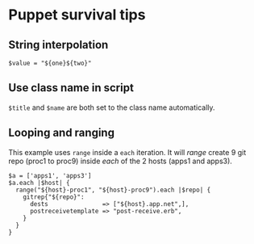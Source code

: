 # Puppet survival tips

## String interpolation

`$value = "${one}${two}"`

## Use class name in script

`$title` and `$name` are both set to the class name automatically.

## Looping and ranging

This example uses `range` inside a `each` iteration. It will *range* create 9 git repo (proc1 to proc9) inside *each* of the 2 hosts (apps1 and apps3).

```puppet
$a = ['apps1', 'apps3']
$a.each |$host| {
  range("${host}-proc1", "${host}-proc9").each |$repo| {
    gitrep{"${repo}":
      dests               => ["${host}.app.net",],
      postreceivetemplate => "post-receive.erb",
    }
  }
}
```

